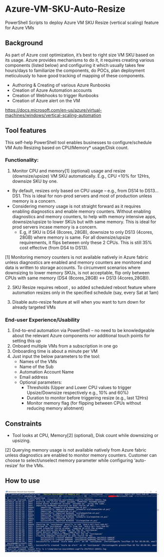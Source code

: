 # Azure-VM-SKU-Auto-Resize
PowerShell Scripts to deploy Azure VM SKU Resize (vertical scaling) feature for Azure VMs

## Background

As part of Azure cost optimization, it’s best to right size VM SKU based on its usage.  Azure provides mechanisms to do it, it requires creating various components (listed below) and configuring it which usually takes few hours/days to familiarize the components, do POCs, plan deployment meticulously to have good tracking of mapping of these components.
-	Authoring & Creating of various Azure Runbooks
-	Creation of Azure Automation accounts
-	Creation of Webhooks to trigger Runbooks
-	Creation of Azure alert on the VM

https://docs.microsoft.com/en-us/azure/virtual-machines/windows/vertical-scaling-automation

## Tool features

This self-help PowerShell tool enables businesses to configure/schedule VM Auto Resizing based on CPU/Memory* usage/Disk count.

### Functionality: 
1)	Monitor CPU and memory[1] (optional) usage and resize (downsize/upsize) VM SKU automatically.  E.g., CPU <10% for 12Hrs, downsize SKU by one.
- By default, resizes only based on CPU usage – e.g., from DS14 to DS13… DS1.  This is ideal for non-prod servers and most of production unless memory is a concern.
- Considering memory usage is not straight forward as it requires enabling diagnostics and enable memory counters.  Without enabling diagnostics and memory counters, to help with memory intensive apps, downsize/upsize to lower SKUs but with same memory.  This is ideal for prod servers incase memory is a concern. 
  - E.g, if SKU is DS4 (8cores, 28GB), downsize to only DS13 (4cores, 28GB) where memory is same.  For all downsize/upsize requirements, it flips between only these 2 CPUs.  This is still 35% cost effective (from DS4 to DS13).

[1] Monitoring memory counters is not available natively in Azure fabric unless diagnostics are enabled and memory counters are monitored and data is written to storage accounts.  To circumvent scenarios where downsizing to lower memory SKUs, is not acceptable, flip only between CPUs with same memory (DS4 (8cores,28GB) <-> DS13 (4cores,28GB)).

2)	SKU Resize requires reboot , so added scheduled reboot feature where automation resizes only in the specified schedule (say, every Sat at 1am)

3)	Disable auto-resize feature at will when you want to turn down for already targeted VMs

### End-user Experience/Usability
1)	End-to-end automation via PowerShell – no need to be knowledgeable about the relevant Azure components nor additional touch points for setting this up
2)	Onboard multiple VMs from a subscription in one go
3)	Onboarding time is about a minute per VM
4)	Just input the below parameters to the tool: 
      - Names of the VMs
      - Name of the Sub
      - Automation Account Name
      - Email address
      - Optional parameters: 
        - Thresholds (Upper and Lower CPU values to trigger Upsize/Downsize respectively e.g., 10% and 60%)
        - Duration to monitor before triggering resize (e.g., last 12Hrs)
        - Monitor memory flag (for flipping between CPUs without reducing memory allotment)

## Constraints

- Tool looks at CPU, Memory[2] (optional), Disk count while downsizing or upsizing.

[2] Querying memory usage is not available natively from Azure fabric unless diagnostics are enabled to monitor memory counters.  Customer can choose to select/unselect memory parameter while configuring ‘auto-resize’ for the VMs.

## How to use
![Output](./script-output.png)
